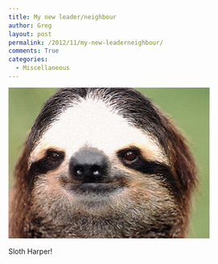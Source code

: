 ```yaml
---
title: My new leader/neighbour
author: Greg
layout: post
permalink: /2012/11/my-new-leaderneighbour/
comments: True
categories:
  - Miscellaneous
---
```

[<img class="alignnone size-full wp-image-1222" title="sloth harper" src="/wp-content/uploads/2012/11/sloth-harper.gif" alt="" width="400" height="300" />][1]

Sloth Harper!

 [1]: /wp-content/uploads/2012/11/sloth-harper.gif
